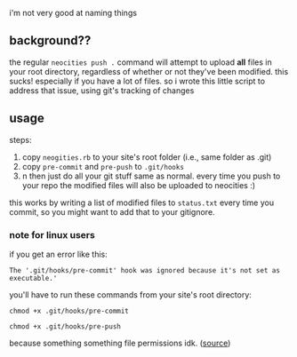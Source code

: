 i'm not very good at naming things


## background??

the regular `neocities push .` command will attempt to upload **all** files in
your root directory, regardless of whether or not they've been modified. this
sucks! especially if you have a lot of files. so i wrote this little script to
address that issue, using git's tracking of changes


## usage

steps:

1. copy `neogities.rb` to your site's root folder (i.e., same folder as
   .git)
2. copy `pre-commit` and `pre-push` to `.git/hooks`
3. n then just do all your git stuff same as normal. every time you push to
   your repo the modified files will also be uploaded to neocities :)

this works by writing a list of modified files to `status.txt` every time you
commit, so you might want to add that to your gitignore.


### note for linux users

if you get an error like this:

```The '.git/hooks/pre-commit' hook was ignored because it's not set as executable.'```

you'll have to run these commands from your site's root directory:

```chmod +x .git/hooks/pre-commit```

```chmod +x .git/hooks/pre-push```

because something something file permissions idk.
([source](https://stackoverflow.com/questions/8598639/why-is-my-git-pre-commit-hook-not-executable-by-default#comment88478230_47166916))
